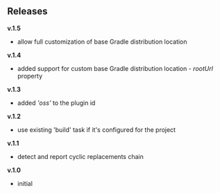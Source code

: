 ## Releases

**v.1.5**
* allow full customization of base Gradle distribution location

**v.1.4**
* added support for custom base Gradle distribution location - *rootUrl* property

**v.1.3**
* added *'oss'* to the plugin id

**v.1.2**
* use existing 'build' task if it's configured for the project

**v.1.1**  
* detect and report cyclic replacements chain

**v.1.0**
* initial